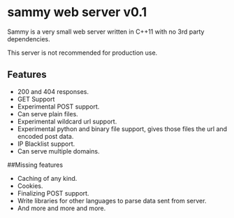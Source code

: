 sammy web server v0.1
===

Sammy is a very small web server written in C++11 with no 3rd party dependencies.

This server is not recommended for production use.

## Features

- 200 and 404 responses.
- GET Support
- Experimental POST support.
- Can serve plain files.
- Experimental wildcard url support.
- Experimental python and binary file support, gives those files the url and encoded post data.
- IP Blacklist support.
- Can serve multiple domains.

##Missing features

- Caching of any kind.
- Cookies.
- Finalizing POST support.
- Write libraries for other languages to parse data sent from server.
- And more and more and more.
